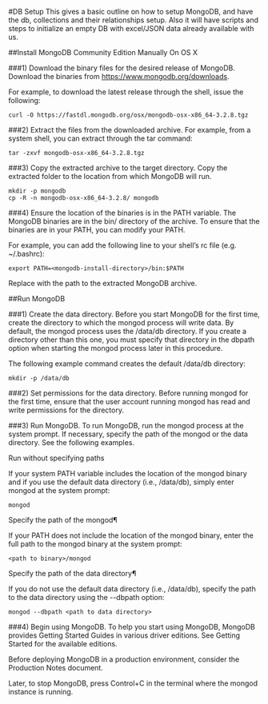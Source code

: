 #DB Setup
This gives a basic outline on how to setup MongoDB, and have the db, collections and their relationships setup.
Also it will have scripts and steps to initialize an empty DB with excel/JSON data already available with us.


##Install MongoDB Community Edition Manually On OS X

###1) Download the binary files for the desired release of MongoDB.
Download the binaries from https://www.mongodb.org/downloads.

For example, to download the latest release through the shell, issue the following:
```
curl -O https://fastdl.mongodb.org/osx/mongodb-osx-x86_64-3.2.8.tgz
```

###2) Extract the files from the downloaded archive.
For example, from a system shell, you can extract through the tar command:
```
tar -zxvf mongodb-osx-x86_64-3.2.8.tgz
```

###3) Copy the extracted archive to the target directory.
Copy the extracted folder to the location from which MongoDB will run.
```
mkdir -p mongodb
cp -R -n mongodb-osx-x86_64-3.2.8/ mongodb
```

###4) Ensure the location of the binaries is in the PATH variable.
The MongoDB binaries are in the bin/ directory of the archive. To ensure that the binaries are in your PATH, you can modify your PATH.

For example, you can add the following line to your shell’s rc file (e.g. ~/.bashrc):
```
export PATH=<mongodb-install-directory>/bin:$PATH
```
Replace <mongodb-install-directory> with the path to the extracted MongoDB archive.



##Run MongoDB

###1) Create the data directory.
Before you start MongoDB for the first time, create the directory to which the mongod process will write data. By default, the mongod process uses the /data/db directory. If you create a directory other than this one, you must specify that directory in the dbpath option when starting the mongod process later in this procedure.

The following example command creates the default /data/db directory:
```
mkdir -p /data/db
```

###2) Set permissions for the data directory.
Before running mongod for the first time, ensure that the user account running mongod has read and write permissions for the directory.


###3)	Run MongoDB.
To run MongoDB, run the mongod process at the system prompt. If necessary, specify the path of the mongod or the data directory. See the following examples.

Run without specifying paths

If your system PATH variable includes the location of the mongod binary and if you use the default data directory (i.e., /data/db), simply enter mongod at the system prompt:
```
mongod
```

Specify the path of the mongod¶

If your PATH does not include the location of the mongod binary, enter the full path to the mongod binary at the system prompt:
```
<path to binary>/mongod
```

Specify the path of the data directory¶

If you do not use the default data directory (i.e., /data/db), specify the path to the data directory using the --dbpath option:


```
mongod --dbpath <path to data directory>
```

###4)	Begin using MongoDB.
To help you start using MongoDB, MongoDB provides Getting Started Guides in various driver editions. See Getting Started for the available editions.

Before deploying MongoDB in a production environment, consider the Production Notes document.

Later, to stop MongoDB, press Control+C in the terminal where the mongod instance is running.
